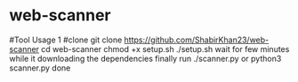 # web-scanner
#Tool Usage
1 #clone
git clone https://github.com/ShabirKhan23/web-scanner
cd web-scanner
chmod +x setup.sh
./setup.sh
wait for few minutes while it downloading the dependencies
finally run 
./scanner.py  or python3 scanner.py
done
